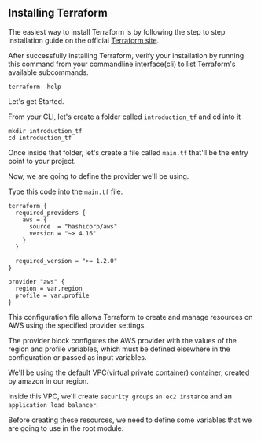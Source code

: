 ## Installing Terraform

The easiest way to install Terraform is by following the step to step installation guide on the official [Terraform site](https://developer.hashicorp.com/terraform/tutorials/aws-get-started/install-cli).

After successfully installing Terraform, verify your installation by running this command from your commandline interface(cli) to list Terraform's available subcommands.


`terraform -help`

Let's get Started.

From your CLI, let's create a folder called `introduction_tf` and cd into it

```
mkdir introduction_tf
cd introduction_tf
```

Once inside that folder, let's create a file called `main.tf` that'll be the entry point to your project.

Now, we are going to define the provider we'll be using.

Type this code into the `main.tf` file.

```
terraform {
  required_providers {
    aws = {
      source  = "hashicorp/aws"
      version = "~> 4.16"
    }
  }

  required_version = ">= 1.2.0"
}

provider "aws" {
  region = var.region
  profile = var.profile
}
```
This configuration file allows Terraform to create and manage resources on AWS using the specified provider settings.

The provider block configures the AWS provider with the values of the region and profile variables, which must be defined elsewhere in the configuration or passed as input variables.

We'll be using the default VPC(virtual private container) container, created by amazon in our region.

Inside this VPC, we'll create `security groups` `an ec2 instance` and an `application load balancer`.

Before creating these resources, we need to define some variables that we are going to use in the root module.







